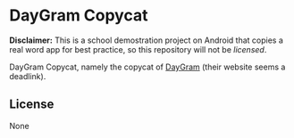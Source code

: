 DayGram Copycat
===============

**Disclaimer:** This is a school demostration project on Android that copies a
real word app for best practice, so this repository will not be *licensed*.

DayGram Copycat, namely the copycat of [DayGram](http://saltycrackers.net/daygram/)
(their website seems a deadlink).

License
-------

None
